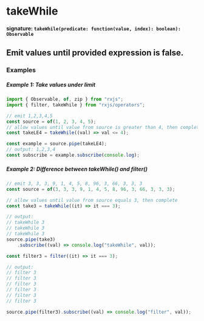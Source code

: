 # takeWhile

#### signature: `takeWhile(predicate: function(value, index): boolean): Observable`

## Emit values until provided expression is false.


### Examples

##### Example 1: Take values under limit


```ts
import { Observable, of, zip } from "rxjs";
import { filter, takeWhile } from "rxjs/operators";

// emit 1,2,3,4,5
const source = of(1, 2, 3, 4, 5);
// allow values until value from source is greater than 4, then complete
const takeLE4 = takeWhile((val) => val <= 4);

const example = source.pipe(takeLE4);
// output: 1,2,3,4
const subscribe = example.subscribe(console.log);
```

##### Example 2: Difference between takeWhile() and filter()


```ts
// emit 3, 3, 3, 9, 1, 4, 5, 8, 96, 3, 66, 3, 3, 3
const source = of(3, 3, 3, 9, 1, 4, 5, 8, 96, 3, 66, 3, 3, 3);

// allow values until value from source equals 3, then complete
const take3 = takeWhile((it) => it === 3);

// output:
// takeWhile 3
// takeWhile 3
// takeWhile 3
source.pipe(take3)
    .subscribe((val) => console.log("takeWhile", val));

const filter3 = filter((it) => it === 3);

// output:
// filter 3
// filter 3
// filter 3
// filter 3
// filter 3
// filter 3

source.pipe(filter3).subscribe((val) => console.log("filter", val));
```
